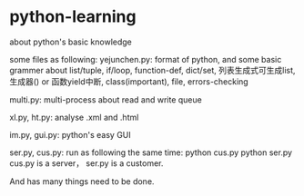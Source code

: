 # python-learning
about python's basic knowledge

some files as following:
  yejunchen.py: format of python, and some basic grammer
    about list/tuple, if/loop, function-def, dict/set, 列表生成式可生成list, 生成器() or 函数yield中断, class(important), file, 
    errors-checking
    
  multi.py: multi-process about read and write queue
  
  xl.py, ht.py: analyse .xml and .html
  
  im.py, gui.py: python's easy GUI
  
  ser.py, cus.py: run as following the same time:
    python cus.py
    python ser.py
    cus.py is a server， ser.py is a customer. 
  
And has many things need to be done.
